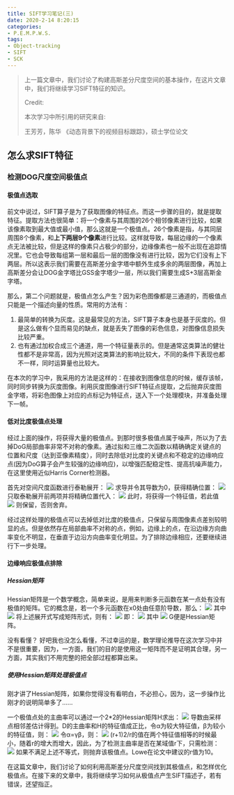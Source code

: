 ```yaml
---
title: SIFT学习笔记(三)
date: 2020-2-14 8:20:15
categories:
- P.E.M.P.W.S.
tags:
- Object-tracking
- SIFT
- SCK
---
```



> 上一篇文章中，我们讨论了构建高斯差分尺度空间的基本操作，在这片文章中，我们将继续学习SIFT特征的知识。
> 
> Credit:
> 
> 本次学习中所引用的研究来自:
> 
> 王芳芳，陈华 《动态背景下的视频目标跟踪》，硕士学位论文

## 怎么求SIFT特征

### 检测DOG尺度空间极值点

#### 极值点选取

前文中说过，SIFT算子是为了获取图像的特征点。而这一步骤的目的，就是提取特征。提取方法也很简单：将一个像素与其周围的26个相邻像素进行比较，如果该像素取到最大值或最小值，那么这就是一个极值点。26个像素是指，与其同层周围8个像素，和**上下两层9个像素**进行比较。这样就导致，每层边缘的一个像素点无法被比较，但是这样的像素只占极少的部分，边缘像素也一般不出现在追踪情况里。它也会导致每组第一层和最后一层的图像没有进行比较，因为它们没有上下两层。所以这表示我们需要在高斯差分金字塔中额外生成多余的两层图像，再加上高斯差分会让DOG金字塔比GSS金字塔少一层，所以我们需要生成S+3层高斯金字塔。

那么，第二个问题就是，极值点怎么产生？因为彩色图像都是三通道的，而极值点只能是一个描述向量的性质。常用的方法有：

1. 最简单的转换为灰度。这是最常见的方法，SIFT算子本身也是基于灰度的。但是这么做有个显而易见的缺点，就是丢失了图像的彩色信息，对图像信息损失比较严重。
2. 也有通过加权合成三个通道，用一个特征量表示的。但是通常这类算法的健壮性都不是非常高，因为光照对这类算法的影响比较大，不同的条件下表现也都不一样，同时运算量也比较大。

在本次的学习中，我采用的方法是这样的：在接收到图像信息的时候，缓存该帧，同时同步转换为灰度图像。利用灰度图像进行SIFT特征点提取，之后抛弃灰度图金字塔，将彩色图像上对应的点标记为特征点，送入下一个处理模块，并准备处理下一帧。

#### 低对比度极值点处理

经过上面的操作，将获得大量的极值点。到那时很多极值点属于噪声，所以为了去掉DoG局部曲率非常不对称的像素。通过拟和三维二次函数以精确确定关键点的位置和尺度（达到亚像素精度），同时去除低对比度的关键点和不稳定的边缘响应点(因为DoG算子会产生较强的边缘响应)，以增强匹配稳定性、提高抗噪声能力，在这里使用近似Harris Corner检测器。

首先对空间尺度函数进行泰勒展开：
<img src="{{site.baseurl}}/assets/images/in_posts/2020_2_14/1.png">
求导并令其导数为0，获得精确位置：
<img src="{{site.baseurl}}/assets/images/in_posts/2020_2_14/2.png">
只取泰勒展开前两项并将精确位置代入：
<img src="{{site.baseurl}}/assets/images/in_posts/2020_2_14/3.png">
此时，将获得一个特征值，若此值
<img src="{{site.baseurl}}/assets/images/in_posts/2020_2_14/4.png">
则保留，否则舍弃。

经过这样处理的极值点可以去掉低对比度的极值点，只保留与周围像素点差别较明显的点。但是依然存在局部曲率不对称的点，例如，边缘上的点，在沿边缘方向曲率变化不明显，在垂直于边沿方向曲率变化明显。为了排除边缘相应，还要继续进行下一步处理。

#### 边缘响应极值点排除

##### Hessian矩阵

Hessian矩阵是一个数学概念，简单来说，是用来判断多元函数在某一点处有没有极值的矩阵。它的概念是，若一个多元函数在x0处由任意阶导数，那么：
<img src="{{site.baseurl}}/assets/images/in_posts/2020_2_14/9.png">
其中
<img src="{{site.baseurl}}/assets/images/in_posts/2020_2_14/10.png">
将上述展开式写成矩阵形式，则有：
<img src="{{site.baseurl}}/assets/images/in_posts/2020_2_14/11.png">
即：
<img src="{{site.baseurl}}/assets/images/in_posts/2020_2_14/12.png">
其中
<img src="{{site.baseurl}}/assets/images/in_posts/2020_2_14/13.png">
G便是Hessian矩阵。

没有看懂？
好吧我也没怎么看懂，不过幸运的是，数学理论推导在这次学习中并不是很重要，因为，一方面，我们的目的是使用这一矩阵而不是证明其合理，另一方面，其实我们不用完整的把全部过程都算出来。

##### 使用Hessian矩阵处理极值点

刚才讲了Hessian矩阵，如果你觉得没有看明白，不必担心，因为，这一步操作比刚才的说明简单多了......

一个极值点处的主曲率可以通过一个2*2的Hessian矩阵H求出：
<img src="{{site.baseurl}}/assets/images/in_posts/2020_2_14/5.png">
导数由采样点相邻差估计得到。D的主曲率和H的特征值成正比，令α为较大特征值，β为较小的特征值，则：
<img src="{{site.baseurl}}/assets/images/in_posts/2020_2_14/6.png">
令α=γβ，则：
<img src="{{site.baseurl}}/assets/images/in_posts/2020_2_14/7.png">
(r+1)2/r的值在两个特征值相等的时候最小，随着r的增大而增大，因此，为了检测主曲率是否在某域值r下，只需检测：
<img src="{{site.baseurl}}/assets/images/in_posts/2020_2_14/8.png">
如果不满足上述不等式，则抛弃该极值点。Lowe在论文中建议的r值为10。



在这篇文章中，我们讨论了如何利用高斯差分尺度空间找到其极值点，和怎样优化极值点。在接下来的文章中，我将继续学习如何从极值点产生SIFT描述子，若有错误，还望指正。
